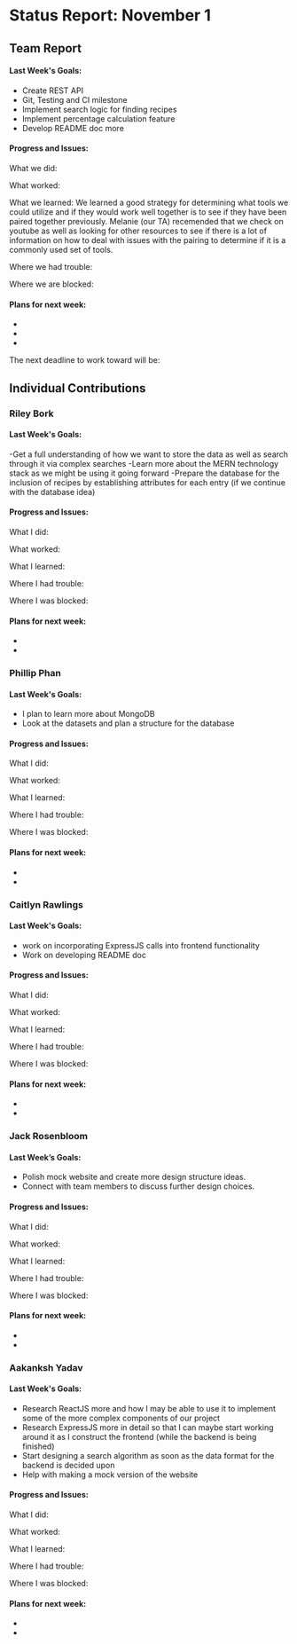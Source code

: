 # Status Report: November 1
## Team Report
#### Last Week's Goals:
- Create REST API
- Git, Testing and CI milestone
- Implement search logic for finding recipes
- Implement percentage calculation feature
- Develop README doc more

#### Progress and Issues:
What we did: 

What worked: 

What we learned: We learned a good strategy for determining what tools we could utilize and if they would work well together is to see if they have been paired together previously. Melanie (our TA) recemended that we check on youtube as well as looking for other resources to see if there is a lot of information on how to deal with issues with the pairing to determine if it is a commonly used set of tools.

Where we had trouble: 

Where we are blocked:
#### Plans for next week:
-
-
-

The next deadline to work toward will be: 

## Individual Contributions
### Riley Bork
#### Last Week's Goals:
-Get a full understanding of how we want to store the data as well as search through it via complex searches
-Learn more about the MERN technology stack as we might be using it going forward
-Prepare the database for the inclusion of recipes by establishing attributes for each entry (if we continue with the database idea)

#### Progress and Issues:
What I did: 

What worked: 

What I learned: 

Where I had trouble: 

Where I was blocked: 

#### Plans for next week: 
-
-

### Phillip Phan
#### Last Week's Goals:
- I plan to learn more about MongoDB
- Look at the datasets and plan a structure for the database

#### Progress and Issues:
What I did: 

What worked:

What I learned: 

Where I had trouble: 

Where I was blocked: 

#### Plans for next week:
-
-

### Caitlyn Rawlings
#### Last Week's Goals:
- work on incorporating ExpressJS calls into frontend functionality
- Work on developing README doc

#### Progress and Issues:
What I did: 

What worked: 

What I learned: 

Where I had trouble: 

Where I was blocked: 

#### Plans for next week:
-
-

### Jack Rosenbloom
#### Last Week’s Goals:
- Polish mock website and create more design structure ideas.
- Connect with team members to discuss further design choices.

#### Progress and Issues:
What I did: 

What worked: 

What I learned: 

Where I had trouble: 

Where I was blocked: 

#### Plans for next week:
-
-

### Aakanksh Yadav
#### Last Week's Goals:
- Research ReactJS more and how I may be able to use it to implement some of the more complex components of our project
- Research ExpressJS more in detail so that I can maybe start working around it as I construct the frontend (while the backend is being finished)
- Start designing a search algorithm as soon as the data format for the backend is decided upon
- Help with making a mock version of the website

#### Progress and Issues:
What I did: 

What worked: 

What I learned: 

Where I had trouble: 

Where I was blocked: 

#### Plans for next week:
-
-
